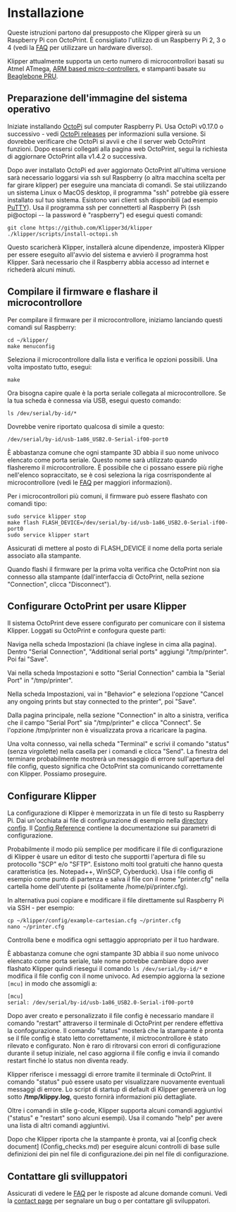 # Installazione

Queste istruzioni partono dal presupposto che Klipper girerà su un Raspberry Pi con OctoPrint. È consigliato l'utilizzo di un Raspberry Pi 2, 3 o 4 (vedi la [FAQ](FAQ.md#can-i-run-klipper-on-something-other-than-a-raspberry-pi-3) per utilizzare un hardware diverso).

Klipper attualmente supporta un certo numero di microcontrollori basati su Atmel ATmega, [ARM based micro-controllers](Features.md#step-benchmarks), e stampanti basate su [Beaglebone PRU](Beaglebone.md).

## Preparazione dell'immagine del sistema operativo

Iniziate installando [OctoPi](https://github.com/guysoft/OctoPi) sul computer Raspberry Pi. Usa OctoPi v0.17.0 o successivo - vedi [OctoPi releases](https://github.com/guysoft/OctoPi/releases) per informazioni sulla versione. Si dovrebbe verificare che OctoPi si avvii e che il server web OctoPrint funzioni. Dopo essersi collegati alla pagina web OctoPrint, segui la richiesta di aggiornare OctoPrint alla v1.4.2 o successiva.

Dopo aver installato OctoPi ed aver aggiornato OctoPrint all'ultima versione sarà necessario loggarsi via ssh sul Raspberry (o altra macchina scelta per far girare klipper) per eseguire una manciata di comandi. Se stai utilizzando un sistema Linux o MacOS desktop, il programma "ssh" potrebbe già essere installato sul tuo sistema. Esistono vari client ssh disponibili (ad esempio [PuTTY](https://www.chiark.greenend.org.uk/~sgtatham/putty/)). Usa il programma ssh per connetterti al Raspberry Pi (ssh pi@octopi -- la password è "raspberry") ed esegui questi comandi:

```
git clone https://github.com/Klipper3d/klipper
./klipper/scripts/install-octopi.sh
```

Questo scaricherà Klipper, installerà alcune dipendenze, imposterà Klipper per essere eseguito all'avvio del sistema e avvierò il programma host Klipper. Sarà necessario che il Raspberry abbia accesso ad internet e richederà alcuni minuti.

## Compilare il firmware e flashare il microcontrollore

Per compilare il firmware per il microcontrollore, iniziamo lanciando questi comandi sul Raspberry:

```
cd ~/klipper/
make menuconfig
```

Seleziona il microcontrollore dalla lista e verifica le opzioni possibili. Una volta impostato tutto, esegui:

```
make
```

Ora bisogna capire quale è la porta seriale collegata al microcontrollore. Se la tua scheda è connessa via USB, esegui questo comando:

```
ls /dev/serial/by-id/*
```

Dovrebbe venire riportato qualcosa di simile a questo:

```
/dev/serial/by-id/usb-1a86_USB2.0-Serial-if00-port0
```

È abbastanza comune che ogni stampante 3D abbia il suo nome univoco elencato come porta seriale. Questo nome sarà utilizzato quando flasheremo il microcontrollore. È possibile che ci possano essere più righe nell'elenco sopraccitato, se è così seleziona la riga cosrrispondente al microcontrollore (vedi le [FAQ](FAQ.md#wheres-my-serial-port) per maggiori informazioni).

Per i microcontrollori più comuni, il firmware può essere flashato con comandi tipo:

```
sudo service klipper stop
make flash FLASH_DEVICE=/dev/serial/by-id/usb-1a86_USB2.0-Serial-if00-port0
sudo service klipper start
```

Assicurati di mettere al posto di FLASH_DEVICE il nome della porta seriale associato alla stampante.

Quando flashi il firmware per la prima volta verifica che OctoPrint non sia connesso alla stampante (dall'interfaccia di OctoPrint, nella sezione "Connection", clicca "Disconnect").

## Configurare OctoPrint per usare Klipper

Il sistema OctoPrint deve essere configurato per comunicare con il sistema Klipper. Loggati su OctoPrint e confogura queste parti:

Naviga nella scheda Impostazioni (la chiave inglese in cima alla pagina). Dentro "Serial Connection", "Additional serial ports" aggiungi "/tmp/printer". Poi fai "Save".

Vai nella scheda Impostazioni e sotto "Serial Connection" cambia la "Serial Port" in "/tmp/printer".

Nella scheda Impostazioni, vai in "Behavior" e seleziona l'opzione "Cancel any ongoing prints but stay connected to the printer", poi "Save".

Dalla pagina principale, nella sezione "Connection" in alto a sinistra, verifica che il campo "Serial Port" sia "/tmp/printer" e clicca "Connect". Se l'opzione /tmp/printer non è visualizzata prova a ricaricare la pagina.

Una volta connesso, vai nella scheda "Terminal" e scrivi il comando "status" (senza virgolette) nella casella per i comandi e clicca "Send". La finestra del terminare probabilmente mostrerà un messaggio di errore sull'apertura del file config, questo significa che OctoPrint sta comunicando correttamente con Klipper. Possiamo proseguire.

## Configurare Klipper

La configurazione di Klipper è memorizzata in un file di testo su Raspberry Pi. Dai un'occhiata ai file di configurazione di esempio nella [directory config](../config/). Il [Config Reference](Config_Reference.md) contiene la documentazione sui parametri di configurazione.

Probabilmente il modo più semplice per modificare il file di configurazione di Klipper è usare un editor di testo che supportti l'apertura di file su protocollo "SCP" e/o "SFTP". Esistono molti tool gratuiti che hanno questa caratteristica (es. Notepad++, WinSCP, Cyberduck). Usa i file config di esempio come punto di partenza e salva il file con il nome "printer.cfg" nella cartella home dell'utente pi (solitamente /home/pi/printer.cfg).

In alternativa puoi copiare e modificare il file direttamente sul Raspberry Pi via SSH - per esempio:

```
cp ~/klipper/config/example-cartesian.cfg ~/printer.cfg
nano ~/printer.cfg
```

Controlla bene e modifica ogni settaggio appropriato per il tuo hardware.

È abbastanza comune che ogni stampante 3D abbia il suo nome univoco elencato come porta seriale, tale nome potrebbe cambiare dopo aver flashato Klipper quindi riesegui il comando `ls /dev/serial/by-id/*` e modifica il file config con il nome univoco. Ad esempio aggiorna la sezione `[mcu]` in modo che assomigli a:

```
[mcu]
serial: /dev/serial/by-id/usb-1a86_USB2.0-Serial-if00-port0
```

Dopo aver creato e personalizzato il file config è necessario mandare il comando "restart" attraverso il terminale di OctoPrint per rendere effettiva la confogurazione. Il comando "status" mosterà che la stampante è pronta se il file config è stato letto correttamente, il mictrocontrollore è stato rilevato e configurato. Non è raro di ritrovarsi con errori di configurazione durante il setup iniziale, nel caso aggiorna il file config e invia il comando restart finché lo status non diventa ready.

Klipper riferisce i messaggi di errore tramite il terminale di OctoPrint. Il comando "status" può essere usato per visualizzare nuovamente eventuali messaggi di errore. Lo script di startup di default di Klipper genererà un log sotto **/tmp/klippy.log**, questo fornirà informazioni più dettagliate.

Oltre i comandi in stile g-code, Klipper supporta alcuni comandi aggiuntivi ("status" e "restart" sono alcuni esempi). Usa il comando "help" per avere una lista di altri comandi aggiuntivi.

Dopo che Klipper riporta che la stampante è pronta, vai al [config check document] (Config_checks.md) per eseguire alcuni controlli di base sulle definizioni dei pin nel file di configurazione.dei pin nel file di configurazione.

## Contattare gli svilluppatori

Assicurati di vedere le [FAQ](FAQ.md) per le risposte ad alcune domande comuni. Vedi la [contact page](Contact.md) per segnalare un bug o per contattare gli sviluppatori.

